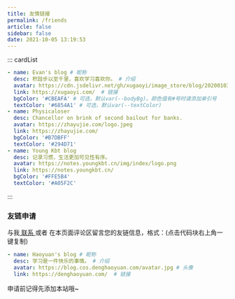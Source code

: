 ```yaml
---
title: 友情链接
permalink: /friends
article: false
sidebar: false
date: 2021-10-05 13:19:53
---
```


<!--
普通卡片列表容器，可用于友情链接、项目推荐、古诗词展示等。
cardList 后面可跟随一个数字表示每行最多显示多少个，选值范围1~4，默认3。在小屏时会根据屏幕宽度减少每行显示数量。
-->
::: cardList
```yaml
- name: Evan's blog # 昵称
  desc: 积跬步以至千里，喜欢学习喜欢你。 # 介绍
  avatar: https://cdn.jsdelivr.net/gh/xugaoyi/image_store/blog/20200103123203.jpg # 头像
  link: https://xugaoyi.com/  # 链接
  bgColor: '#CBEAFA' # 可选，默认var(--bodyBg)。颜色值有#号时请添加单引号
  textColor: '#6854A1' # 可选，默认var(--textColor)
- name: Physicaloser
  desc: Chancellor on brink of second bailout for banks.
  avatar: https://zhayujie.com/logo.jpeg
  link: https://zhayujie.com/
  bgColor: '#B7DBFF'
  textColor: '#294D71'
- name: Young Kbt blog
  desc: 记录习惯，生活更加可见性有序。
  avatar: https://notes.youngkbt.cn/img/index/logo.png
  link: https://notes.youngkbt.cn/
  bgColor: '#FFE5B4'
  textColor: '#A05F2C'
```
:::


### 友链申请

与我[ 联系 ](/about/#联系)或者 在本页面评论区留言您的友链信息，格式：(点击代码块右上角一键复制)


```yaml
- name: Haoyuan's blog # 昵称
  desc: 学习是一件快乐的事情。 # 介绍
  avatar: https://blog.cos.denghaoyuan.com/avatar.jpg # 头像
  link: https://denghaoyuan.com/  # 链接
```

申请前记得先添加本站哦~
